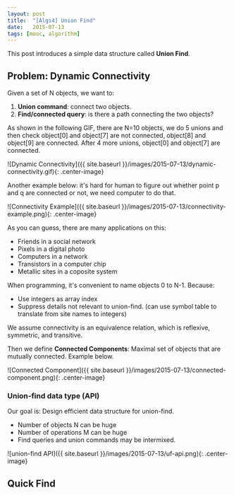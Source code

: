 ```yaml
---
layout: post
title:  "[Algs4] Union Find"
date:   2015-07-13 
tags: [mooc, algorithm]
---
```

This post introduces a simple data structure called **Union Find**.

## Problem: Dynamic Connectivity
Given a set of N objects, we want to:  
1. **Union command**: connect two objects.  
2. **Find/connected query**: is there a path connecting the two objects?

As shown in the following GIF, there are N=10 objects, we do 5 unions and then check object[0] and object[7] are not connected, object[8] and object[9] are connected. After 4 more unions, object[0] and object[7] are connected.

![Dynamic Connectivity]({{ site.baseurl }}/images/2015-07-13/dynamic-connectivity.gif){: .center-image}

Another example below: it's hard for human to figure out whether point p and q are connected or not, we need computer to do that.

![Connectivity Example]({{ site.baseurl }}/images/2015-07-13/connectivity-example.png){: .center-image}

As you can guess, there are many applications on this:  
* Friends in a social network  
* Pixels in a digital photo  
* Computers in a network  
* Transistors in a computer chip  
* Metallic sites in a coposite system  

When programming, it's convenient to name objects 0 to N-1. Because:
* Use integers as array index
* Suppress details not relevant to union-find. (can use symbol table to translate from site names to integers)

We assume connectivity is an equivalence relation, which is reflexive, symmetric, and transitive.

Then we define **Connected Components**: Maximal set of objects that are mutually connected. Example below.

![Connected Component]({{ site.baseurl }}/images/2015-07-13/connected-component.png){: .center-image}
 
### Union-find data type (API) 
Our goal is: Design efficient data structure for union-find.  
* Number of objects N can be huge
* Number of operations M can be huge
* Find queries and union commands may be intermixed.

![union-find API]({{ site.baseurl }}/images/2015-07-13/uf-api.png){: .center-image}

## Quick Find


